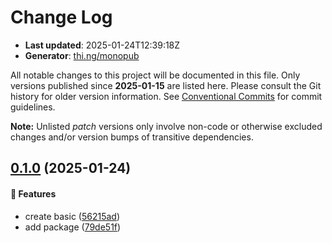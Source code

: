 # Change Log

- **Last updated**: 2025-01-24T12:39:18Z
- **Generator**: [thi.ng/monopub](https://thi.ng/monopub)

All notable changes to this project will be documented in this file.
Only versions published since **2025-01-15** are listed here.
Please consult the Git history for older version information.
See [Conventional Commits](https://conventionalcommits.org/) for commit guidelines.

**Note:** Unlisted _patch_ versions only involve non-code or otherwise excluded changes
and/or version bumps of transitive dependencies.

## [0.1.0](https://github.com/jackdbd/rapido/tree/@jackdbd/typescript-config@0.1.0) (2025-01-24)

#### 🚀 Features

- create basic ([56215ad](https://github.com/jackdbd/rapido/commit/56215ad))
- add package ([79de51f](https://github.com/jackdbd/rapido/commit/79de51f))

